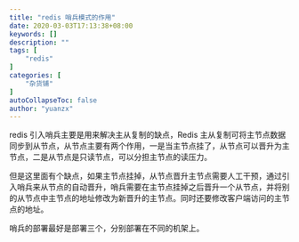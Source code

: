 ```yaml
---
title: "redis 哨兵模式的作用"
date: 2020-03-03T17:13:38+08:00
keywords: []
description: ""
tags: [
    "redis"
]
categories: [
    "杂货铺"
]
autoCollapseToc: false
author: "yuanzx"
---
```


redis 引入哨兵主要是用来解决主从复制的缺点，Redis 主从复制可将主节点数据同步到从节点，从节点主要有两个作用，一是当主节点挂了，从节点可以晋升为主节点，二是从节点是只读节点，可以分担主节点的读压力。

但是这里面有个缺点，如果主节点挂掉，从节点晋升主节点需要人工干预，通过引入哨兵来从节点的自动晋升，哨兵需要在主节点挂掉之后晋升一个从节点，并将别的从节点中主节点的地址修改为新晋升的主节点。同时还要修改客户端访问的主节点的地址。

哨兵的部署最好是部署三个，分别部署在不同的机架上。